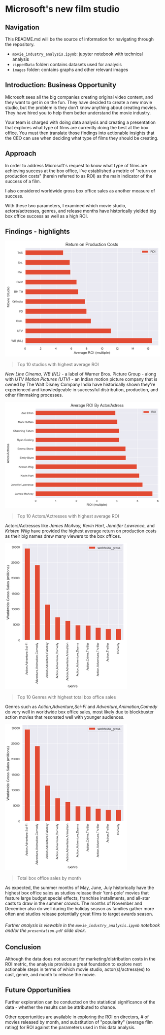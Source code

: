 
# Microsoft's new film studio

## Navigation

This README.md will be the source of information for navigating through the repository.

* `movie_industry_analysis.ipynb`: jupyter notebook with technical analysis
* `zippedData` folder: contains datasets used for analysis
* `images` folder: contains graphs and other relevant images


## Introduction: Business Opportunity

Microsoft sees all the big companies creating original video content, and they want to get in on the fun. They have decided to create a new movie studio, but the problem is they don’t know anything about creating movies. They have hired you to help them better understand the movie industry.

Your team is charged with doing data analysis and creating a presentation that explores what type of films are currently doing the best at the box office. You must then translate those findings into actionable insights that the CEO can use when deciding what type of films they should be creating.


## Approach

In order to address Microsoft's request to know what type of films are achieving success at the box office, I've established a metric of "return on production costs" (herein referred to as ROI) as the main indicator of the success of a film.

I also considered worldwide gross box office sales as another measure of success.

With these two parameters, I examined which movie studio, actors/actresses, genres, and release months have historically yielded big box office success as well as a high ROI.

## Findings - highlights

![Average ROI by Studio](/images/average_ROI_by_studio.png "Average ROI by Studio")

> Top 10 studios with highest average ROI

*New Line Cinema, WB (NL)* - a label of Warner Bros. Picture Group - along with *UTV Motion Pictures (UTV)* - an Indian motion picture company that is owned by The Walt Disney Company India have historically shown they're experienced and knowledgeable in successful distribution, production, and other filmmaking processes.


![Average ROI by Actor/Actress](/images/average_ROI_by_actor.png "Average ROI by Actor/Actress")

> Top 10 Actors/Actresses with highest average ROI

Actors/Actresses like *James McAvoy, Kevin Hart, Jennifer Lawrence*, and *Kristen Wiig* have provided the highest average return on production costs as their big names drew many viewers to the box offices.

![Total Box Office Sales By Genre](/images/highest_box_office_genres.png "Total Box Office Sales By Genre")

> Top 10 Genres with highest total box office sales

Genres such as *Action,Adventure,Sci-Fi* and *Adventure,Animation,Comedy* do very well in worldwide box office sales, most likely due to blockbuster action movies that resonated well with younger audiences.

![Total Box Office Sales By Month](/images/highest_box_office_genres.png "Total Box Office Sales By Month")

> Total box office sales by month

As expected, the summer months of May, June, July historically have the highest box office sales as studios release their 'tent-pole' movies that feature large budget special effects, franchise installments, and all-star casts to draw in the summer crowds. The months of November and December also do well during the holiday season as families gather more often and studios release potentially great films to target awards season.

###### *Further analysis is viewable in the `movie_industry_analysis.ipynb` notebook and/or the `presentation.pdf` slide deck.*

## Conclusion

Although the data does not account for marketing/distribution costs in the ROI metric, the analysis provides a great foundation to explore next actionable steps in terms of which movie studio, actor(s)/actress(es) to cast, genre, and month to release the movie.

## Future Opportunities

Further exploration can be conducted on the statistical significance of the data - whether the results can be attributed to chance.

Other opportunities are available in exploring the ROI on directors, # of movies released by month, and substitution of "popularity" (average film rating) for ROI against the parameters used in this data analysis.